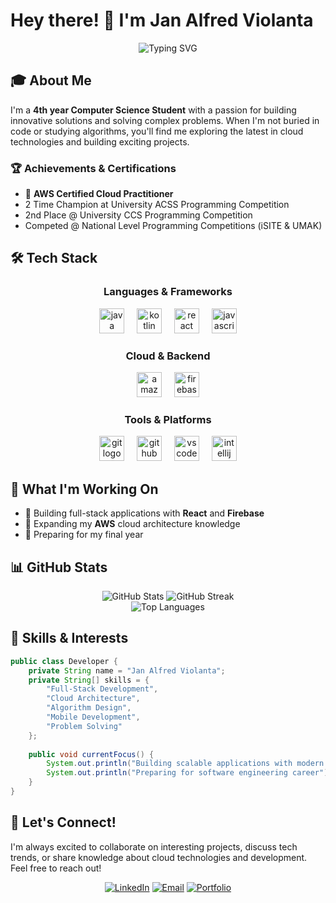 # Hey there! 👋 I'm Jan Alfred Violanta

<div align="center">
  <img src="https://readme-typing-svg.herokuapp.com?font=Fira+Code&size=30&duration=3000&pause=1000&color=58A6FF&center=true&vCenter=true&width=600&lines=Computer+Science+Student;AWS+Certified+Cloud+Practitioner;Programming+Competitor;Full-Stack+Developer" alt="Typing SVG" />
</div>

## 🎓 About Me

I'm a **4th year Computer Science Student** with a passion for building innovative solutions and solving complex problems. When I'm not buried in code or studying algorithms, you'll find me exploring the latest in cloud technologies and building exciting projects.

### 🏆 Achievements & Certifications
- 🌟 **AWS Certified Cloud Practitioner** 
- 2 Time Champion at University ACSS Programming Competition
- 2nd Place @ University CCS Programming Competition
- Competed @ National Level Programming Competitions (iSITE & UMAK)

## 🛠️ Tech Stack

<div align="center">

### Languages & Frameworks
<img src="https://cdn.jsdelivr.net/gh/devicons/devicon/icons/java/java-original.svg" height="40" alt="java logo" />
<img width="12" />
<img src="https://cdn.jsdelivr.net/gh/devicons/devicon/icons/kotlin/kotlin-original.svg" height="40" alt="kotlin logo" />
<img width="12" />
<img src="https://cdn.jsdelivr.net/gh/devicons/devicon/icons/react/react-original.svg" height="40" alt="react logo" />
<img width="12" />
<img src="https://cdn.jsdelivr.net/gh/devicons/devicon/icons/javascript/javascript-original.svg" height="40" alt="javascript logo" />

### Cloud & Backend
<img src="https://cdn.jsdelivr.net/gh/devicons/devicon/icons/amazonwebservices/amazonwebservices-line-wordmark.svg" height="40" alt="amazonwebservices logo" />
<img width="12" />
<img src="https://cdn.jsdelivr.net/gh/devicons/devicon/icons/firebase/firebase-plain.svg" height="40" alt="firebase logo" />

### Tools & Platforms
<img src="https://cdn.jsdelivr.net/gh/devicons/devicon/icons/git/git-original.svg" height="40" alt="git logo" />
<img width="12" />
<img src="https://cdn.jsdelivr.net/gh/devicons/devicon/icons/github/github-original.svg" height="40" alt="github logo" />
<img width="12" />
<img src="https://cdn.jsdelivr.net/gh/devicons/devicon/icons/vscode/vscode-original.svg" height="40" alt="vscode logo" />
<img width="12" />
<img src="https://cdn.jsdelivr.net/gh/devicons/devicon/icons/intellij/intellij-original.svg" height="40" alt="intellij logo" />

</div>

## 🚀 What I'm Working On

- 🔭 Building full-stack applications with **React** and **Firebase**
- 🌱 Expanding my **AWS** cloud architecture knowledge
- 🎯 Preparing for my final year

## 📊 GitHub Stats

<div align="center">
  <img src="https://github-readme-stats.vercel.app/api?username=alfred-jgv&show_icons=true&theme=tokyonight&hide_border=true&count_private=true" alt="GitHub Stats" />
  <img src="https://github-readme-streak-stats.herokuapp.com/?user=alfred-jgv&theme=tokyonight&hide_border=true" alt="GitHub Streak" />
</div>

<div align="center">
  <img src="https://github-readme-stats.vercel.app/api/top-langs/?username=alfred-jgv&layout=compact&theme=tokyonight&hide_border=true" alt="Top Languages" />
</div>

## 💼 Skills & Interests

```java
public class Developer {
    private String name = "Jan Alfred Violanta";
    private String[] skills = {
        "Full-Stack Development",
        "Cloud Architecture", 
        "Algorithm Design",
        "Mobile Development",
        "Problem Solving"
    };
    
    public void currentFocus() {
        System.out.println("Building scalable applications with modern tech stack");
        System.out.println("Preparing for software engineering career");
    }
}
```

## 🤝 Let's Connect!

I'm always excited to collaborate on interesting projects, discuss tech trends, or share knowledge about cloud technologies and development. Feel free to reach out!

<div align="center">

[![LinkedIn](https://img.shields.io/badge/LinkedIn-0077B5?style=for-the-badge&logo=linkedin&logoColor=white)](www.linkedin.com/in/jan-alfred-violanta-129300316)
[![Email](https://img.shields.io/badge/Email-D14836?style=for-the-badge&logo=gmail&logoColor=white)](mailto:violantajanalfred40@gmail.com)
[![Portfolio](https://img.shields.io/badge/Portfolio-000000?style=for-the-badge&logo=About.me&logoColor=white)](https://my-portfolio.com-placeholder)

</div>

